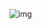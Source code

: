 ![img](https://user-images.githubusercontent.com/49656590/126157744-185b349b-3f2a-479a-aaff-e77b1b2498c2.png)
